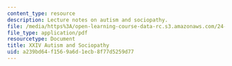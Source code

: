 ```yaml
---
content_type: resource
description: Lecture notes on autism and sociopathy.
file: /media/https%3A/open-learning-course-data-rc.s3.amazonaws.com/24-120-moral-psychology-spring-2009/a239bd64f1569a6d1ecb8f77d5259d77_MIT24_120s09_lec24.pdf
file_type: application/pdf
resourcetype: Document
title: XXIV Autism and Sociopathy
uid: a239bd64-f156-9a6d-1ecb-8f77d5259d77
---
```

